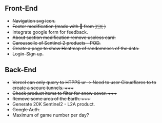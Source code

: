 
## Front-End

- ~~Navigation svg icon.~~
- ~~Footer modification (made with 🥐 from 🇫🇷 )~~
- Integrate google form for feedback.
- ~~About section modification remove useless card.~~
- ~~Carousselle of Sentinel 2 products - POD.~~ 
- ~~Create a page to show Heatmap of randomness of the data.~~
- ~~Login-Sign up.~~

## Back-End

- ~~Vercel can only query to HTPPS ur -> Need to user Cloudflares to to create a secure tunnels. +++~~
- ~~Check product items to filter for snow cover. +++~~
- ~~Remove some area of the Earth. +++~~
- Generate 20K Sentinel2 - L2A product. 
- ~~Google Auth.~~
- Maximum of game number per day?
